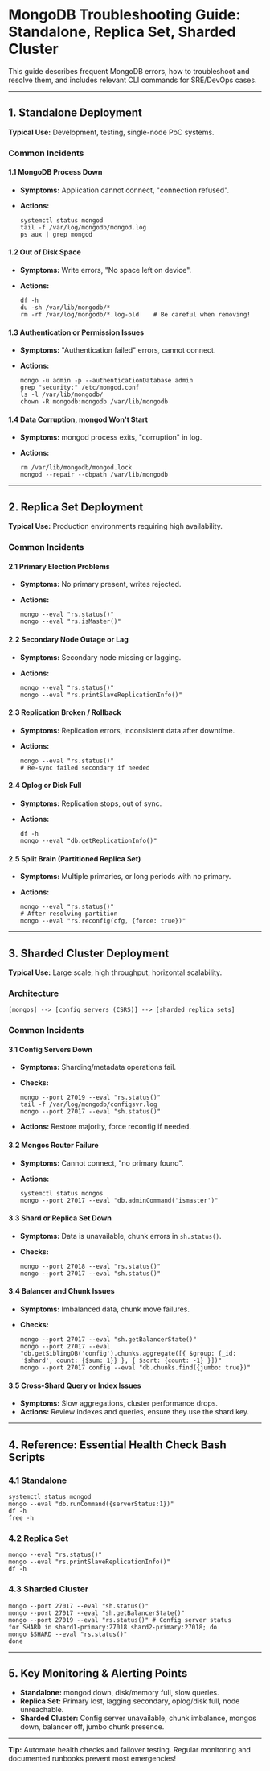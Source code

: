 # MongoDB Troubleshooting Guide: Standalone, Replica Set, Sharded Cluster

This guide describes frequent MongoDB errors, how to troubleshoot and resolve them, and includes relevant CLI commands for SRE/DevOps cases.

---

## 1. Standalone Deployment

**Typical Use:** Development, testing, single-node PoC systems.

### Common Incidents

#### 1.1 MongoDB Process Down

- **Symptoms:** Application cannot connect, "connection refused".
- **Actions:**

  ```
  systemctl status mongod
  tail -f /var/log/mongodb/mongod.log
  ps aux | grep mongod
  ```

#### 1.2 Out of Disk Space

- **Symptoms:** Write errors, "No space left on device".
- **Actions:**

  ```
  df -h
  du -sh /var/lib/mongodb/*
  rm -rf /var/log/mongodb/*.log-old    # Be careful when removing!
  ```

#### 1.3 Authentication or Permission Issues

- **Symptoms:** "Authentication failed" errors, cannot connect.
- **Actions:**

  ```
  mongo -u admin -p --authenticationDatabase admin
  grep "security:" /etc/mongod.conf
  ls -l /var/lib/mongodb/
  chown -R mongodb:mongodb /var/lib/mongodb
  ```

#### 1.4 Data Corruption, mongod Won't Start

- **Symptoms:** mongod process exits, "corruption" in log.
- **Actions:**

  ```
  rm /var/lib/mongodb/mongod.lock
  mongod --repair --dbpath /var/lib/mongodb
  ```

---

## 2. Replica Set Deployment

**Typical Use:** Production environments requiring high availability.

### Common Incidents

#### 2.1 Primary Election Problems

- **Symptoms:** No primary present, writes rejected.
- **Actions:**

  ```
  mongo --eval "rs.status()"
  mongo --eval "rs.isMaster()"
  ```

#### 2.2 Secondary Node Outage or Lag

- **Symptoms:** Secondary node missing or lagging.
- **Actions:**

  ```
  mongo --eval "rs.status()"
  mongo --eval "rs.printSlaveReplicationInfo()"
  ```

#### 2.3 Replication Broken / Rollback

- **Symptoms:** Replication errors, inconsistent data after downtime.
- **Actions:**

  ```
  mongo --eval "rs.status()"
  # Re-sync failed secondary if needed
  ```

#### 2.4 Oplog or Disk Full

- **Symptoms:** Replication stops, out of sync.
- **Actions:**

  ```
  df -h
  mongo --eval "db.getReplicationInfo()"
  ```

#### 2.5 Split Brain (Partitioned Replica Set)

- **Symptoms:** Multiple primaries, or long periods with no primary.
- **Actions:**

  ```
  mongo --eval "rs.status()"
  # After resolving partition
  mongo --eval "rs.reconfig(cfg, {force: true})"
  ```

---

## 3. Sharded Cluster Deployment

**Typical Use:** Large scale, high throughput, horizontal scalability.

### Architecture

```
[mongos] --> [config servers (CSRS)] --> [sharded replica sets]
```

### Common Incidents

#### 3.1 Config Servers Down

- **Symptoms:** Sharding/metadata operations fail.
- **Checks:**

  ```
  mongo --port 27019 --eval "rs.status()"
  tail -f /var/log/mongodb/configsvr.log
  mongo --port 27017 --eval "sh.status()"
  ```

- **Actions:** Restore majority, force reconfig if needed.

#### 3.2 Mongos Router Failure

- **Symptoms:** Cannot connect, "no primary found".
- **Actions:**

  ```
  systemctl status mongos
  mongo --port 27017 --eval "db.adminCommand('ismaster')"
  ```

#### 3.3 Shard or Replica Set Down

- **Symptoms:** Data is unavailable, chunk errors in `sh.status()`.
- **Checks:**

  ```
  mongo --port 27018 --eval "rs.status()"
  mongo --port 27017 --eval "sh.status()"
  ```

#### 3.4 Balancer and Chunk Issues

- **Symptoms:** Imbalanced data, chunk move failures.
- **Checks:**

  ```
  mongo --port 27017 --eval "sh.getBalancerState()"
  mongo --port 27017 --eval "db.getSiblingDB('config').chunks.aggregate([{ $group: {_id: '$shard', count: {$sum: 1}} }, { $sort: {count: -1} }])"
  mongo --port 27017 config --eval "db.chunks.find({jumbo: true})"
  ```

#### 3.5 Cross-Shard Query or Index Issues

- **Symptoms:** Slow aggregations, cluster performance drops.
- **Actions:** Review indexes and queries, ensure they use the shard key.

---

## 4. Reference: Essential Health Check Bash Scripts

### 4.1 Standalone

```
systemctl status mongod
mongo --eval "db.runCommand({serverStatus:1})"
df -h
free -h
```

### 4.2 Replica Set

```
mongo --eval "rs.status()"
mongo --eval "rs.printSlaveReplicationInfo()"
df -h
```

### 4.3 Sharded Cluster

```
mongo --port 27017 --eval "sh.status()"
mongo --port 27017 --eval "sh.getBalancerState()"
mongo --port 27019 --eval "rs.status()" # Config server status
for SHARD in shard1-primary:27018 shard2-primary:27018; do
mongo $SHARD --eval "rs.status()"
done
```

---

## 5. Key Monitoring & Alerting Points

- **Standalone:** mongod down, disk/memory full, slow queries.
- **Replica Set:** Primary lost, lagging secondary, oplog/disk full, node unreachable.
- **Sharded Cluster:** Config server unavailable, chunk imbalance, mongos down, balancer off, jumbo chunk presence.

---

**Tip:** Automate health checks and failover testing. Regular monitoring and documented runbooks prevent most emergencies!
